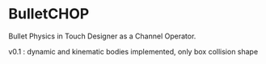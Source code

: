 BulletCHOP
==========

Bullet Physics in Touch Designer as a Channel Operator.

v0.1 : dynamic and kinematic bodies implemented, only box collision shape